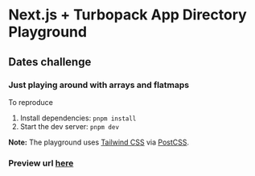 # Next.js + Turbopack App Directory Playground

## Dates challenge

### Just playing around with arrays and flatmaps

To reproduce

1. Install dependencies: `pnpm install`
1. Start the dev server: `pnpm dev`

**Note:** The playground uses [Tailwind CSS](https://tailwindcss.com) via [PostCSS](https://turbo.build/pack/docs/features/css#postcss).

### Preview url [here](https://dates-challenge.vercel.app/)
